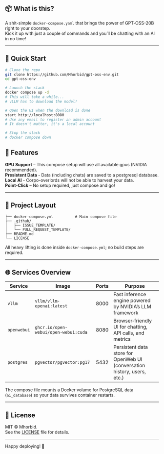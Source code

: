 
## 📦 <b>What is this?</b>

A shit-simple `docker‑compose.yaml` that brings the power of GPT‑OSS-20B right to your doorstep.<br>
Kick it up with just a couple of commands and you’ll be chatting with an AI in no time!

---

## 🚀 Quick Start

```bash
# Clone the repo
git clone https://github.com/Mhorbid/gpt-oss-env.git
cd gpt-oss-env

# Launch the stack
docker compose up -d
# This will take a while...
# vLLM has to download the model!

# Open the UI when the download is done
start http://localhost:8080
# Use any email to register an admin account
# It doesn't matter, it's a local account

# Stop the stack
# docker compose down
```

## 🐛 Features

**GPU Support** –       This compose setup will use all available gpus (NVIDIA recommended).<br>
**Presistent Data** -   Data (including chats) are saved to a postgresql database.<br>
**Local AI** -          Corpo-overlords will not be able to harvest your data.<br>
**Point-Click** –       No setup required, just compose and go!

---

## 📁 Project Layout

```text
├── docker-compose.yml          # Main compose file
├── .github/
│   ├── ISSUE_TEMPLATE/
│   └── PULL_REQUEST_TEMPLATE/
├── README.md
└── LICENSE
```

All heavy lifting is done inside `docker‑compose.yml`; no build steps are required.

---

## 🌐 Services Overview

| Service   | Image                                            | Ports | Purpose |
|-----------|--------------------------------------------------|-------|-------|
| `vllm`    | `vllm/vllm-openai:latest`         | 8000  | Fast inference engine powered by NVIDIA’s LLM framework |
| `openwebui` | `ghcr.io/open-webui/open-webui:cuda`           | 8080  | Browser‑friendly UI for chatting, API calls, and metrics |
| `postgres` | `pgvector/pgvector:pg17`                        | 5432  | Persistent data store for OpenWeb UI (conversation history, users, etc.) |

The compose file mounts a Docker volume for PostgreSQL data (`ai_database`) so your data survives container restarts.

---

## 📜 License

MIT © Mhorbid.  
See the [LICENSE](LICENSE) file for details.

---

Happy deploying! 🚀